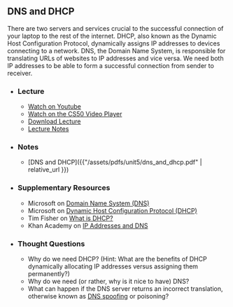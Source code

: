 ## DNS and DHCP

There are two servers and services crucial to the successful connection of your laptop to the rest of the internet. DHCP, also known as the Dynamic Host Configuration Protocol, dynamically assigns IP addresses to devices connecting to a network. DNS, the Domain Name System, is responsible for translating URLs of websites to IP addresses and vice versa. We need both IP addresses to be able to form a successful connection from sender to receiver.

- ### Lecture
  - [Watch on Youtube](https://www.youtube.com/embed/n_KghQP86Sw?start=215&end=708)
  - [Watch on the CS50 Video Player](https://video.cs50.net/cscie1a/2017/fall/lectures/internet?t=3m35s)
  - [Download Lecture](https://cdn.cs50.net/cscie1a/2017/fall/lectures/internet/internet-720p.mp4?download)
  - [Lecture Notes](http://cdn.cs50.net/cscie1a/2017/fall/lectures/internet/notes/internet.html)

- ### Notes
  - [DNS and DHCP]({{"/assets/pdfs/unit5/dns_and_dhcp.pdf" | relative_url }})

- ### Supplementary Resources
  - Microsoft on [Domain Name System (DNS)](https://docs.microsoft.com/en-us/windows-server/networking/dns/dns-top)
  - Microsoft on [Dynamic Host Configuration Protocol (DHCP)](https://docs.microsoft.com/en-us/windows-server/networking/technologies/dhcp/dhcp-top)
  - Tim Fisher on [What is DHCP?](https://www.lifewire.com/what-is-dhcp-2625848)
  - Khan Academy on [IP Addresses and DNS](https://www.youtube.com/embed/MwxMsaFFycg)

- ### Thought Questions
  - Why do we need DHCP? (Hint: What are the benefits of DHCP dynamically allocating IP addresses versus assigning them permanently?)
  - Why do we need (or rather, why is it nice to have) DNS?
  - What can happen if the DNS server returns an incorrect translation, otherwise known as [DNS spoofing](https://en.wikipedia.org/wiki/DNS_spoofing) or poisoning?